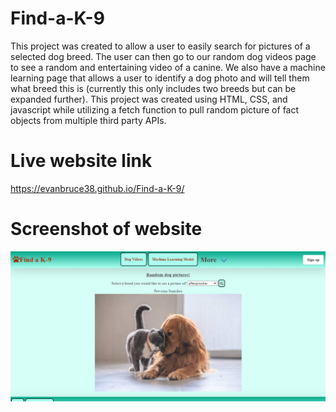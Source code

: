 # Find-a-K-9
This project was created to allow a user to easily search for pictures of a selected dog breed. The user can then go to our random dog videos page to see a random and entertaining video of a canine. We also have a machine learning page that allows a user to identify a dog photo and will tell them what breed this is (currently this only includes two breeds but can be expanded further). This project was created using HTML, CSS, and javascript while utilizing a fetch function to pull random picture of fact objects from multiple third party APIs.



# Live website link
https://evanbruce38.github.io/Find-a-K-9/


# Screenshot of website
![screenshot](./images/Screenshot%202022-07-28%20170112.png)
